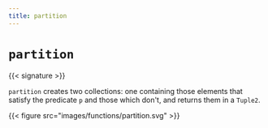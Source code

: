 ```yaml
---
title: partition
---
```


# `partition`

{{< signature >}}

`partition` creates two collections: one containing those elements that satisfy the predicate `p` and those which don't, and returns them in a `Tuple2`.

{{< figure src="images/functions/partition.svg" >}}
